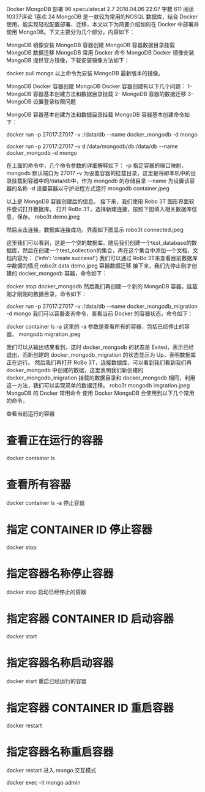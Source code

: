 Docker MongoDB 部署
96  speculatecat 
 2.7 2018.04.06 22:07 字数 611 阅读 10337评论 1喜欢 24
MongoDB 是一款较为常用的NOSQL 数据库，结合 Docker 使用，能实现轻松配置部署、迁移，本文以下为简要介绍如何在 Docker 中部署并使用 MongoDB。下文主要分为几个部分，内容如下：

MongoDB 镜像安装
MongoDB 容器创建
MongoDB 容器数据目录挂载
MongoDB 数据迁移
MongoDB 常用 Docker 命令
MongoDB Docker 镜像安装
MongoDB 提供官方镜像，下载安装镜像方法如下：

docker pull mongo
以上命令为安装 MongoDB 最新版本的镜像。

MongoDB Docker 容器创建
MongoDB Docker 容器创建有以下几个问题：
1- MongoDB 容器基本创建方法和数据目录挂载
2- MongoDB 容器的数据迁移
3- MongoDB 设置登录权限问题

MongoDB 容器基本创建方法和数据目录挂载
MongoDB 容器基本创建命令如下：

docker run -p 27017:27017 -v <LocalDirectoryPath>:/data/db --name docker_mongodb -d mongo

docker run -p 27017:27017 -v d:/data/mongodb/db:/data/db --name docker_mongodb -d mongo


在上面的命令中，几个命令参数的详细解释如下：
-p 指定容器的端口映射，mongodb 默认端口为 27017
-v 为设置容器的挂载目录，这里是将<LocalDirectoryPath>即本机中的目录挂载到容器中的/data/db中，作为 mongodb 的存储目录
--name 为设置该容器的名称
-d 设置容器以守护进程方式运行
mongodb container.jpeg

以上是 MongoDB 容器创建后的信息。
接下来，我们使用 Robo 3T 图形界面软件尝试打开数据库。
打开 RoBo 3T，选择新建连接，按照下图填入相关数据库信息，保存。
robo3t demo.jpeg

然后点击连接，数据库连接成功，界面如下图显示
robo3t connected.jpeg

这里我们可以看到，这是一个空的数据库。随后我们创建一个test_database的数据库，然后在创建一个test_collection的集合，再在这个集合中添加一个文档，文档内容为：
{'info': 'create success!'}
我们可以通过 RoBo 3T来查看目前数据库中数据的情况
robo3t data demo.jpeg
容器数据迁移
接下来，我们先停止刚才创建的 docker_mongodb 容器，命令如下：

docker stop docker_mongodb
然后我们再创建一个新的 MongoDB 容器，挂载刚才刚刚的数据目录，命令如下：

docker run -p 27017:27017 -v <LocalDirectoryPath>:/data/db --name docker_mongodb_migration -d mongo
我们可以容器查询命令，查看当前 Docker 的容器状态，命令如下：

docker container ls -a
这里的 -a 参数是查看所有的容器，包括已经停止的容器。
mongodb migration.jpeg

我们可以从输出结果看到，这时 docker_mongodb 的状态是 Exited，表示已经退出，而新创建的 docker_mongodb_migration 的状态显示为 Up，表明数据库正在运行。
然后我们再打开 RoBo 3T，连接数据库，可以看到我们看到我们再 docker_mongodb 中创建的数据，这里表明我们新创建的 docker_mongodb_migration 挂载的数据目录和 docker_mongodb 相同，利用这一方法，我们可以实现简单的数据迁移。
robo3t mongodb imgration.jpeg
MongoDB 的 Docker 常用命令
使用 Docker MongoDB 会使用到以下几个常用的命令。

查看当前运行的容器

# 查看正在运行的容器
docker container ls
# 查看所有容器
docker container ls -a
停止容器

# 指定 CONTAINER ID 停止容器
docker stop <CONTAINER ID>
# 指定容器名称停止容器
docker stop <CONTAINER NAME>
启动已经停止的容器

# 指定容器 CONTAINER ID 启动容器
docker start <CONTAINER ID>
# 指定容器名称启动容器
docker start <CONTAINER NAME>
重启已经运行的容器

# 指定容器 CONTAINER ID 重启容器
docker restart <CONTAINER ID>
# 指定容器名称重启容器
docker restart <CONTAINER NAME>
进入 mongo 交互模式

docker exec -it <CONTAINER NAME> mongo admin
